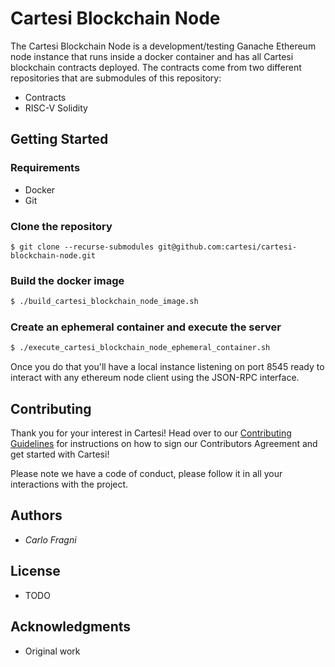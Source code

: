# Cartesi Blockchain Node

The Cartesi Blockchain Node is a development/testing Ganache Ethereum node instance that runs inside a docker container and has all Cartesi blockchain contracts deployed. The contracts come from two different repositories that are submodules of this repository:

- Contracts
- RISC-V Solidity



## Getting Started

### Requirements

- Docker
- Git

### Clone the repository

```
$ git clone --recurse-submodules git@github.com:cartesi/cartesi-blockchain-node.git
```
### Build the docker image

```bash
$ ./build_cartesi_blockchain_node_image.sh
```

### Create an ephemeral container and execute the server

```bash
$ ./execute_cartesi_blockchain_node_ephemeral_container.sh
```

Once you do that you'll have a local instance listening on port 8545 ready to interact with any ethereum node client using the JSON-RPC interface. 

## Contributing

Thank you for your interest in Cartesi! Head over to our [Contributing Guidelines](https://github.com/cartesi/blockchain-node/blob/Add-Contributing-Agreement/CONTRIBUTING.md) for instructions on how to sign our Contributors Agreement and get started with Cartesi!

Please note we have a code of conduct, please follow it in all your interactions with the project.

## Authors

* *Carlo Fragni*

## License

- TODO

## Acknowledgments

- Original work 
